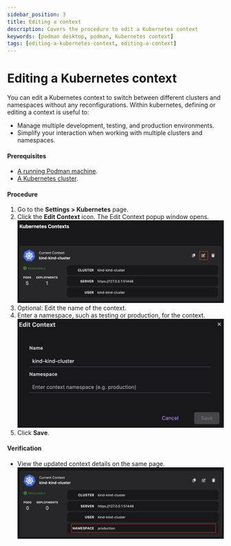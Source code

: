 ```yaml
---
sidebar_position: 3
title: Editing a context
description: Covers the procedure to edit a Kubernetes context
keywords: [podman desktop, podman, Kubernetes context]
tags: [editing-a-kubernetes-context, editing-a-context]
---
```


# Editing a Kubernetes context

You can edit a Kubernetes context to switch between different clusters and namespaces without any reconfigurations. Within kubernetes, defining or editing a context is useful to:

- Manage multiple development, testing, and production environments.
- Simplify your interaction when working with multiple clusters and namespaces.

#### Prerequisites

- [A running Podman machine](/docs/podman/creating-a-podman-machine).
- [A Kubernetes cluster](/docs/kubernetes/creating-a-kube-cluster).

#### Procedure

1. Go to the **Settings > Kubernetes** page.
1. Click the **Edit Context** icon. The Edit Context popup window opens.
   ![edit context icon](img/edit-context-icon.png)
1. Optional: Edit the name of the context.
1. Enter a namespace, such as testing or production, for the context.
   ![edit context window](img/edit-context-window.png)
1. Click **Save**.

#### Verification

- View the updated context details on the same page.
  ![updated context details](img/context-details.png)
